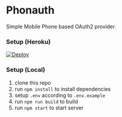 # Phonauth
Simple Mobile Phone based OAuth2 provider.

### Setup (Heroku)
[![Deploy](https://www.herokucdn.com/deploy/button.svg)](https://heroku.com/deploy?template=https://github.com/yhpoh91/phonauth.git)

### Setup (Local)
1. clone this repo
2. run `npm install` to install dependencies
3. setup `.env` according to `.env.example`
4. run `npm run build` to build
4. run `npm start` to start server
